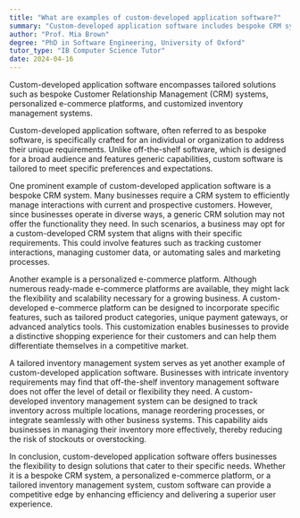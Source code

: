 ```yaml
---
title: "What are examples of custom-developed application software?"
summary: "Custom-developed application software includes bespoke CRM systems, personalised e-commerce platforms, and tailored inventory management systems."
author: "Prof. Mia Brown"
degree: "PhD in Software Engineering, University of Oxford"
tutor_type: "IB Computer Science Tutor"
date: 2024-04-16
---
```


Custom-developed application software encompasses tailored solutions such as bespoke Customer Relationship Management (CRM) systems, personalized e-commerce platforms, and customized inventory management systems.

Custom-developed application software, often referred to as bespoke software, is specifically crafted for an individual or organization to address their unique requirements. Unlike off-the-shelf software, which is designed for a broad audience and features generic capabilities, custom software is tailored to meet specific preferences and expectations.

One prominent example of custom-developed application software is a bespoke CRM system. Many businesses require a CRM system to efficiently manage interactions with current and prospective customers. However, since businesses operate in diverse ways, a generic CRM solution may not offer the functionality they need. In such scenarios, a business may opt for a custom-developed CRM system that aligns with their specific requirements. This could involve features such as tracking customer interactions, managing customer data, or automating sales and marketing processes.

Another example is a personalized e-commerce platform. Although numerous ready-made e-commerce platforms are available, they might lack the flexibility and scalability necessary for a growing business. A custom-developed e-commerce platform can be designed to incorporate specific features, such as tailored product categories, unique payment gateways, or advanced analytics tools. This customization enables businesses to provide a distinctive shopping experience for their customers and can help them differentiate themselves in a competitive market.

A tailored inventory management system serves as yet another example of custom-developed application software. Businesses with intricate inventory requirements may find that off-the-shelf inventory management software does not offer the level of detail or flexibility they need. A custom-developed inventory management system can be designed to track inventory across multiple locations, manage reordering processes, or integrate seamlessly with other business systems. This capability aids businesses in managing their inventory more effectively, thereby reducing the risk of stockouts or overstocking.

In conclusion, custom-developed application software offers businesses the flexibility to design solutions that cater to their specific needs. Whether it is a bespoke CRM system, a personalized e-commerce platform, or a tailored inventory management system, custom software can provide a competitive edge by enhancing efficiency and delivering a superior user experience.
    